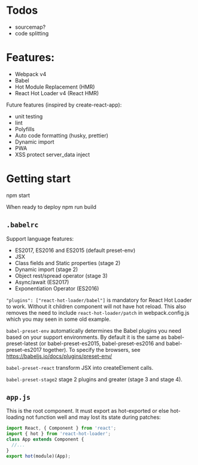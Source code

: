 Todos
=====

- sourcemap?
- code splitting


Features:
=========
- Webpack v4
- Babel
- Hot Module Replacement (HMR)
- React Hot Loader v4 (React HMR)

Future features (inspired by create-react-app):
- unit testing
- lint
- Polyfills
- Auto code formatting (husky, prettier)
- Dynamic import
- PWA
- XSS protect server_data inject

Getting start
=============

npm start

When ready to deploy
npm run build


`.babelrc`
----------

Support language features:
- ES2017, ES2016 and ES2015 (default preset-env)
- JSX
- Class fields and Static properties (stage 2)
- Dynamic import (stage 2)
- Object rest/spread operator (stage 3)
- Async/await (ES2017)
- Exponentiation Operator (ES2016)

`"plugins": ["react-hot-loader/babel"]` is mandatory for React Hot Loader to work. Without it children component will not have hot reload. This also removes the need to include `react-hot-loader/patch` in webpack.config.js which you may seen in some old example.

`babel-preset-env` automatically determines the Babel plugins you need based on your support environments. By default it is the same as babel-preset-latest (or babel-preset-es2015, babel-preset-es2016 and babel-preset-es2017 together). To specify the browsers, see https://babeljs.io/docs/plugins/preset-env/

`babel-preset-react` transform JSX into createElement calls.

`babel-preset-stage2` stage 2 plugins and greater (stage 3 and stage 4).


`app.js`
--------

This is the root component. It must export as hot-exported or else hot-loading not function well and may lost its state during patches:

```javascript
import React, { Component } from 'react';
import { hot } from 'react-hot-loader';
class App extends Component {
  //...
}
export hot(module)(App);
```
